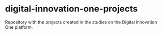 # digital-innovation-one-projects
Repository with the projects created in the studies on the Digital Innovation One platform.

